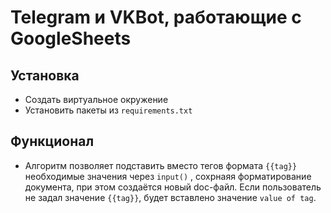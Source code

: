 # Telegram и VKBot, работающие с GoogleSheets

## Установка
* Создать виртуальное окружение
* Установить пакеты из `requirements.txt`


## Функционал
* Алгоритм позволяет подставить вместо тегов формата `{{tag}}` 
необходимые значения через `input()` , сохрнаяя форматирование документа, 
при этом создаётся новый doc-файл. 
Если пользователь не задал значение `{{tag}}`, будет вставлено значение
`value of tag`.
